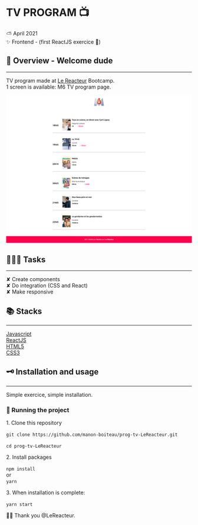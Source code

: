 # TV PROGRAM 📺

⛅️ April 2021  
✨ Frontend - (first ReactJS exercice 🤗)

## 🌈 Overview - Welcome dude

---

TV program made at [Le Reacteur](https://www.lereacteur.io/) Bootcamp.  
1 screen is available: M6 TV program page.

![TV program web page](src/assets/img/prog-tv-desktop.png)

## 👩🏻‍💻 Tasks

---

✘ Create components  
✘ Do integration (CSS and React)  
✘ Make responsive

## 📚 Stacks

---

[Javascript](https://www.w3schools.com/js/default.asp)  
[ReactJS](https://fr.reactjs.org/docs/getting-started.html)  
[HTML5](https://www.w3schools.com/html/default.asp)  
[CSS3](https://www.w3schools.com/css/default.asp)

## 🗝 Installation and usage

---

Simple exercice, simple installation.

### 🚙 Running the project

1️. Clone this repository

`git clone https://github.com/manon-boiteau/prog-tv-LeReacteur.git`

`cd prog-tv-LeReacteur`

2️. Install packages

`npm install`  
or  
`yarn`

3️. When installation is complete:

`yarn start`

🙏🏻 Thank you @LeReacteur.

